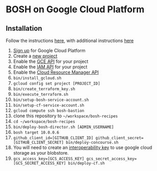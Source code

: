 # BOSH on Google Cloud Platform

## Installation

Follow the instructions [here](https://github.com/cloudfoundry-incubator/bosh-google-cpi-release/tree/master/docs/bosh),
with additional instructions [here](https://medium.com/google-cloud/playing-with-concourseci-via-a-google-cloud-platform-free-trial-65acfbdd02d2)

1. [Sign up](https://cloud.google.com/compute/docs/signup) for Google Cloud Platform
1. Create a [new project](https://console.cloud.google.com/iam-admin/projects)
1. Enable the [GCE API](https://console.developers.google.com/apis/api/compute_component/overview) for your project
1. Enable the [IAM API](https://console.cloud.google.com/apis/api/iam.googleapis.com/overview) for your project
1. Enable the [Cloud Resource Manager API](https://console.cloud.google.com/apis/api/cloudresourcemanager.googleapis.com/overview)
1. `bin/install_gcloud.sh`
1. `gcloud config set project [PROJECT_ID]`
1. `bin/create_terraform_key.sh`
1. `bin/execute_terraform.sh`
1. `bin/setup-bosh-service-account.sh`
1. `bin/setup-cf-service-account.sh`
1. `gcloud compute ssh bosh-bastion`
1. clone this repository to `~/workspace/bosh-recipes`
1. `cd ~/workspace/bosh-recipes`
1. `bin/deploy-bosh-director.sh [ADMIN_USERNAME]`
1. `bosh target 10.0.0.6`
1. `github_client_id=[GITHUB_CLIENT_ID] github_client_secret=[GITHUB_CLIENT_SECRET] bin/deploy-concourse.sh`
1. You will need to create an [interoperability key](https://cloud.google.com/storage/docs/migrating#keys) to use google cloud storage as your blobstore.
1. `gcs_access_key=[GCS_ACCESS_KEY] gcs_secret_access_key=[GCS_SECRET_ACCESS_KEY] bin/deploy-cf.sh`

